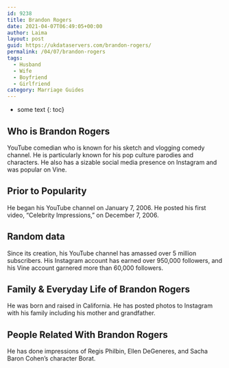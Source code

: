 ```yaml
---
id: 9238
title: Brandon Rogers
date: 2021-04-07T06:49:05+00:00
author: Laima
layout: post
guid: https://ukdataservers.com/brandon-rogers/
permalink: /04/07/brandon-rogers
tags:
  - Husband
  - Wife
  - Boyfriend
  - Girlfriend
category: Marriage Guides
---
```


* some text
{: toc}


## Who is Brandon Rogers
                  
                  
                  
YouTube comedian who is known for his sketch and vlogging comedy channel. He is particularly known for his pop culture parodies and characters. He also has a sizable social media presence on Instagram and was popular on Vine.
                  
              
            
              
            
                
                
                
## Prior to Popularity
                  
                  
                  
He began his YouTube channel on January 7, 2006. He posted his first video, &#8220;Celebrity Impressions,&#8221; on December 7, 2006.
                  
              
            
              
            
                
                
                
## Random data
                  
                  
                  
Since its creation, his YouTube channel has amassed over 5 million subscribers. His Instagram account has earned over 950,000 followers, and his Vine account garnered more than 60,000 followers.
                  
              
            
              
            
                
                
                
## Family & Everyday Life of Brandon Rogers
                  
                  
                  
He was born and raised in California. He has posted photos to Instagram with his family including his mother and grandfather.
                  
              
            
              
            
                
                
                
## People Related With Brandon Rogers
                  
                  
                  
He has done impressions of Regis Philbin, Ellen DeGeneres, and Sacha Baron Cohen&#8217;s character Borat.
                  
              
            
              
            
                
              
            
              
              
            
            
              
            
          
          
          